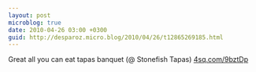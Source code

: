 ```yaml
---
layout: post
microblog: true
date: 2010-04-26 03:00 +0300
guid: http://desparoz.micro.blog/2010/04/26/t12865269185.html
---
```

Great all you can eat tapas banquet (@ Stonefish Tapas) [4sq.com/9bztDp](http://4sq.com/9bztDp)
